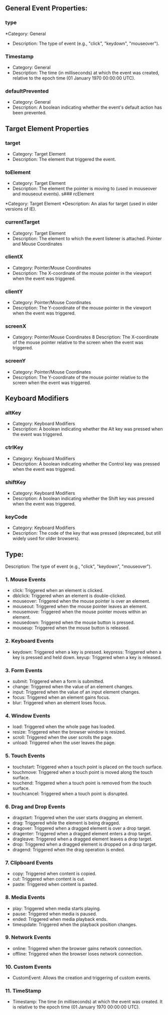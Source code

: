  ## General Event Properties:
 ### type
*Category: General
* Description: The type of event (e.g., "click", "keydown", "mouseover").
### Timestamp
* Category: General
* Description: The time (in milliseconds) at which the event was created, relative to the epoch time (01 January 1970 00:00:00 UTC).
### defaultPrevented
* Category: General
* Description: A boolean indicating whether the event's default action has been prevented.
## Target Element Properties
### target
* Category: Target Element
* Description: The element that triggered the event.
### toElement
* Category: Target Element
* Description: The element the pointer is moving to (used in mouseover and mouseout events).
s### rcElement

*Category: Target Element
*Description: An alias for target (used in older versions of IE).
### currentTarget

* Category: Target Element
* Description: The element to which the event listener is attached.
Pointer and Mouse Coordinates
### clientX

* Category: Pointer/Mouse Coordinates
* Description: The X-coordinate of the mouse pointer in the viewport when the event was triggered.
### clientY

* Category: Pointer/Mouse Coordinates
* Description: The Y-coordinate of the mouse pointer in the viewport when the event was triggered.
### screenX

* Category: Pointer/Mouse Coordinates
8 Description: The X-coordinate of the mouse pointer relative to the screen when the event was triggered.
### screenY

* Category: Pointer/Mouse Coordinates
* Description: The Y-coordinate of the mouse pointer relative to the screen when the event was triggered.
## Keyboard Modifiers
### altKey

* Category: Keyboard Modifiers
* Description: A boolean indicating whether the Alt key was pressed when the event was triggered.
### ctrlKey

* Category: Keyboard Modifiers
* Description: A boolean indicating whether the Control key was pressed when the event was triggered.
### shiftKey

* Category: Keyboard Modifiers
* Description: A boolean indicating whether the Shift key was pressed when the event was triggered.
### keyCode

* Category: Keyboard Modifiers
* Description: The code of the key that was pressed (deprecated, but still widely used for older browsers).





 ## Type:

Description: The type of event (e.g., "click", "keydown", "mouseover").
 ### 1. Mouse Events
 * click: Triggered when an element is clicked.
* dblclick: Triggered when an element is double-clicked.
* mouseover: Triggered when the mouse pointer is over an element.
 * mouseout: Triggered when the mouse pointer leaves an element.
* mousemove: Triggered when the mouse pointer moves within an element.
 * mousedown: Triggered when the mouse button is pressed.
* mouseup: Triggered when the mouse button is released.
### 2. Keyboard Events
 * keydown: Triggered when a key is pressed.
keypress: Triggered when a key is pressed and held down.
keyup: Triggered when a key is released.
### 3. Form Events
* submit: Triggered when a form is submitted.
* change: Triggered when the value of an element changes.
* input: Triggered when the value of an input element changes.
* focus: Triggered when an element gains focus.
* blur: Triggered when an element loses focus.
### 4. Window Events
* load: Triggered when the whole page has loaded.
* resize: Triggered when the browser window is resized.
* scroll: Triggered when the user scrolls the page.
* unload: Triggered when the user leaves the page.
### 5. Touch Events
* touchstart: Triggered when a touch point is placed on the touch surface.
* touchmove: Triggered when a touch point is moved along the touch surface.
* touchend: Triggered when a touch point is removed from the touch surface.
* touchcancel: Triggered when a touch point is disrupted.
### 6. Drag and Drop Events
* dragstart: Triggered when the user starts dragging an element.
* drag: Triggered while the element is being dragged.
* dragover: Triggered when a dragged element is over a drop target.
* dragenter: Triggered when a dragged element enters a drop target.
* dragleave: Triggered when a dragged element leaves a drop target.
* drop: Triggered when a dragged element is dropped on a drop target.
* dragend: Triggered when the drag operation is ended.
### 7. Clipboard Events
* copy: Triggered when content is copied.
* cut: Triggered when content is cut.
* paste: Triggered when content is pasted.
### 8. Media Events
* play: Triggered when media starts playing.
* pause: Triggered when media is paused.
* ended: Triggered when media playback ends.
* timeupdate: Triggered when the playback position changes.
### 9. Network Events
* online: Triggered when the browser gains network connection.
* offline: Triggered when the browser loses network connection.
### 10. Custom Events
* CustomEvent: Allows the creation and triggering of custom events.
### 11. TimeStamp
* Timestamp: The time (in milliseconds) at which the event was created. It is relative to the epoch time (01 January 1970 00:00:00 UTC).